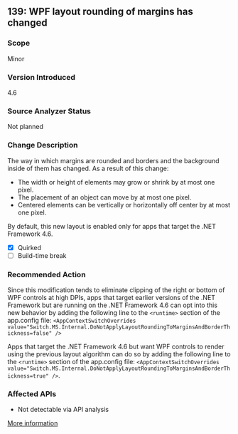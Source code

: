 ## 139: WPF layout rounding of margins has changed 

### Scope
Minor

### Version Introduced
4.6

### Source Analyzer Status
Not planned

### Change Description
The way in which margins are rounded and borders and the background inside of them has changed. As a result of this change: 

- The width or height of elements may grow or shrink by at most one pixel. 
- The placement of an object can move by at most one pixel. 
- Centered elements can be vertically or horizontally off center by at most one pixel. 

By default, this new layout is enabled only for apps that target the .NET Framework 4.6. 

- [x] Quirked
- [ ] Build-time break

### Recommended Action
Since this modification tends to eliminate clipping of the right or bottom of WPF controls at high DPIs, apps that target earlier versions of the .NET Framework but are running on the .NET Framework 4.6 can opt into this new behavior by adding the following line to the `<runtime>` section of the app.config file: `<AppContextSwitchOverrides value="Switch.MS.Internal.DoNotApplyLayoutRoundingToMarginsAndBorderThickness=false" />`

Apps that target the .NET Framework 4.6 but want WPF controls to render using the previous layout algorithm can do so by adding the following line to the `<runtime>` section of the app.config file: `<AppContextSwitchOverrides value="Switch.MS.Internal.DoNotApplyLayoutRoundingToMarginsAndBorderThickness=true" />`.

### Affected APIs
* Not detectable via API analysis

[More information](https://msdn.microsoft.com/en-us/library/mt298997(v=vs.110).aspx)
